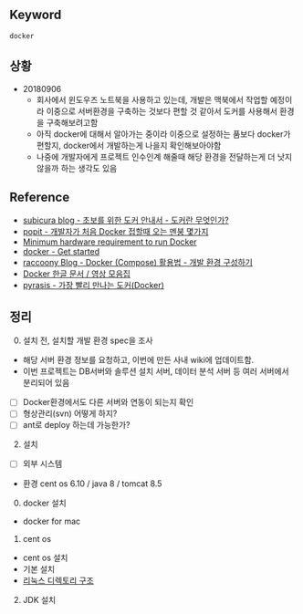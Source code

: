 ## Keyword
`docker`

## 상황
- 20180906
  - 회사에서 윈도우즈 노트북을 사용하고 있는데, 개발은 맥북에서 작업할 예정이라 이중으로 서버환경을 구축하는 것보다 편할 것 같아서 도커를 사용해서 환경을 구축해보려고함
  - 아직 docker에 대해서 알아가는 중이라 이중으로 설정하는 품보다 docker가 편할지, docker에서 개발하는게 나을지 확인해보아야함
  - 나중에 개발자에게 프로젝트 인수인계 해줄때 해당 환경을 전달하는게 더 낫지 않을까 하는 생각도 있음

## Reference
- [subicura blog - 초보를 위한 도커 안내서 - 도커란 무엇인가?](https://subicura.com/2017/01/19/docker-guide-for-beginners-1.html)
- [popit - 개발자가 처음 Docker 접할때 오는 멘붕 몇가지](http://www.popit.kr/%EA%B0%9C%EB%B0%9C%EC%9E%90%EA%B0%80-%EC%B2%98%EC%9D%8C-docker-%EC%A0%91%ED%95%A0%EB%95%8C-%EC%98%A4%EB%8A%94-%EB%A9%98%EB%B6%95-%EB%AA%87%EA%B0%80%EC%A7%80/)
- [Minimum hardware requirement to run Docker](https://forums.docker.com/t/minimum-hardware-requirement-to-run-docker/28072/5)
- [docker - Get started ](https://docs.docker.com/get-started/)
- [raccoony Blog - Docker (Compose) 활용법 - 개발 환경 구성하기](http://raccoonyy.github.io/docker-usages-for-dev-environment-setup/)
- [Docker 한글 문서 / 영상 모음집](http://documents.docker.co.kr/)
- [pyrasis - 가장 빨리 만나는 도커(Docker)](http://www.pyrasis.com/private/2014/11/30/publish-docker-for-the-really-impatient-book)

## 정리
0. 설치 전, 설치할 개발 환경 spec을 조사
- 해당 서버 환경 정보를 요청하고, 이번에 만든 사내 wiki에 업데이트함. 
- 이번 프로젝트는 DB서버와 솔루션 설치 서버, 데이터 분석 서버 등 여러 서버에서 분리되어 있음
- [ ] Docker환경에서도 다른 서버와 연동이 되는지 확인
- [ ] 형상관리(svn) 어떻게 하지?
- [ ] ant로 deploy 하는데 가능한가?

2. 설치 
- [ ] 외부 시스템 
- 환경 cent os 6.10 / java 8 / tomcat 8.5
0) docker 설치 
- docker for mac 
1) cent os 
- cent os 설치 
- 기본 설치 
- [리눅스 디렉토리 구조](http://webdir.tistory.com/101)
2) JDK 설치







